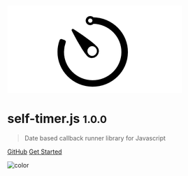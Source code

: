![logo](_assets/img/logo.png)

# self-timer.js <small>1.0.0</small>

> Date based callback runner library for Javascript

[GitHub](https://github.com/cupof-github/self-timer)
[Get Started](/#about)

![color](#FFFFFF)
